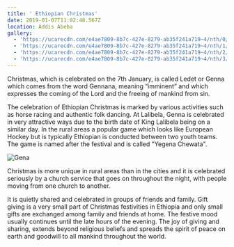 ```yaml
---
title: ' Ethiopian Christmas'
date: 2019-01-07T11:02:48.567Z
location: Addis Abeba
gallery:
  - 'https://ucarecdn.com/e4ae7809-8b7c-427e-8279-ab35f241a719~4/nth/0/'
  - 'https://ucarecdn.com/e4ae7809-8b7c-427e-8279-ab35f241a719~4/nth/1/'
  - 'https://ucarecdn.com/e4ae7809-8b7c-427e-8279-ab35f241a719~4/nth/2/'
  - 'https://ucarecdn.com/e4ae7809-8b7c-427e-8279-ab35f241a719~4/nth/3/'
---
```

Christmas, which is celebrated on the 7th January, is called Ledet or Genna which comes from the word Gennana, meaning “imminent” and which expresses the coming of the Lord and the freeing of mankind from sin.



The celebration of Ethiopian Christmas is marked by various activities such as horse racing   and authentic folk dancing. At Lalibela, Genna is celebrated in very attractive ways due to the birth date of King Lalibela being on a similar day. In the rural areas a popular game which looks like European Hockey but is typically Ethiopian is conducted between two youth teams. The game is named after the festival and is called "Yegena Chewata".



![](https://ucarecdn.com/6ab0b2b6-3bf6-414b-aabb-390a2855eccb/ "Gena")

Christmas is more unique in rural areas than in the cities and it is celebrated seriously by a church service that goes on throughout the night, with people moving from one church to another. 



It is quietly shared and celebrated in groups of friends and family. Gift giving is a very small part of Christmas festivities in Ethiopia and only small gifts are exchanged among family and friends at home. The festive mood usually continues until the late hours of the evening. The joy of giving and sharing, extends beyond religious beliefs and spreads the spirit of peace on earth and goodwill to all mankind throughout the world.
